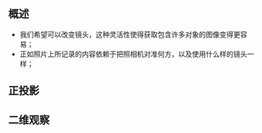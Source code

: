 ## 概述

* 我们希望可以改变镜头，这种灵活性使得获取包含许多对象的图像变得更容易；
* 正如照片上所记录的内容依赖于把照相机对准何方，以及使用什么样的镜头一样； 

## 正投影

## 二维观察